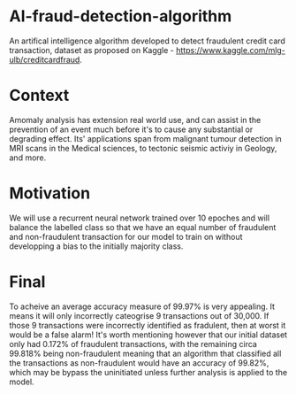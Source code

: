 # AI-fraud-detection-algorithm

An artifical intelligence algorithm developed to detect fraudulent credit card transaction, dataset as proposed on Kaggle - https://www.kaggle.com/mlg-ulb/creditcardfraud.

# Context
Amomaly analysis has extension real world use, and can assist in the prevention of an event much before it's to cause any substantial or degrading effect. Its' applications span from malignant tumour detection in MRI scans in the Medical sciences, to tectonic seismic activiy in Geology, and more.

# Motivation
We will use a recurrent neural network trained over 10 epoches and will balance the labelled class so that we have an equal number of fraudulent and non-fraudulent transaction for our model to train on without developping a bias to the initially majority class.

# Final
To acheive an average accuracy measure of 99.97% is very appealing. It means it will only incorrectly cateogrise 9 transactions out of 30,000. If those 9 transactions were incorrectly identified as fradulent, then at worst it would be a false alarm! It's worth mentioning however that our initial dataset only had 0.172% of fraudulent transactions, with the remaining circa 99.818% being non-fraudulent meaning that an algorithm that classified all the transactions as non-fraudulent would have an accuracy of 99.82%, which may be bypass the uninitiated unless further analysis is applied to the model.
